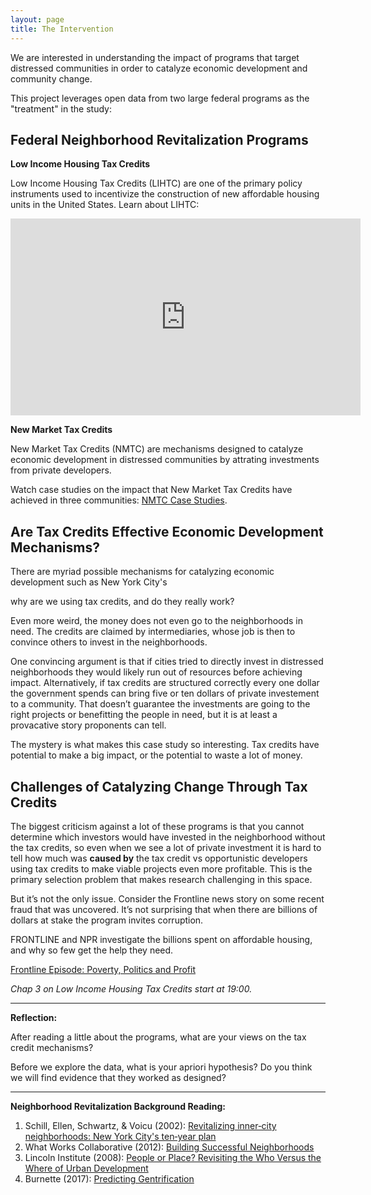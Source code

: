 ```yaml
---
layout: page
title: The Intervention
---
```


  
We are interested in understanding the impact of programs that target distressed communities in order to catalyze economic development and community change. 

This project leverages open data from two large federal programs as the "treatment" in the study: 

## Federal Neighborhood Revitalization Programs   

**Low Income Housing Tax Credits**

Low Income Housing Tax Credits (LIHTC) are one of the primary policy instruments used to incentivize the construction of new affordable housing units in the United States. Learn about LIHTC:

<iframe width="560" height="315" src="https://www.youtube.com/embed/DdUcOFRdyTQ" frameborder="0" allow="accelerometer; autoplay; encrypted-media; gyroscope; picture-in-picture" allowfullscreen></iframe>

**New Market Tax Credits**

New Market Tax Credits (NMTC) are mechanisms designed to catalyze economic development in distressed communities by attrating investments from private developers. 

Watch case studies on the impact that New Market Tax Credits have achieved in three communities: [NMTC Case Studies](https://www.cohnreznick.com/nmtc-map). 

## Are Tax Credits Effective Economic Development Mechanisms?

There are myriad possible mechanisms for catalyzing economic development such as New York City's 

why are we using tax credits, and do they really work?

Even more weird, the money does not even go to the neighborhoods in need. The credits are claimed by intermediaries, whose job is then to convince others to invest in the neighborhoods.

One convincing argument is that if cities tried to directly invest in distressed neighborhoods they would likely run out of resources before achieving impact. Alternatively, if tax credits are structured correctly every one dollar the government spends can bring five or ten dollars of private investement to a community. That doesn’t guarantee the investments are going to the right projects or benefitting the people in need, but it is at least a provacative story proponents can tell.

The mystery is what makes this case study so interesting. Tax credits have potential to make a big impact, or the potential to waste a lot of money.

## Challenges of Catalyzing Change Through Tax Credits

The biggest criticism against a lot of these programs is that you cannot determine which investors would have invested in the neighborhood without the tax credits, so even when we see a lot of private investment it is hard to tell how much was **caused by** the tax credit vs opportunistic developers using tax credits to make viable projects even more profitable. This is the primary selection problem that makes research challenging in this space.

But it’s not the only issue. Consider the Frontline news story on some recent fraud that was uncovered. It’s not surprising that when there are billions of dollars at stake the program invites corruption.

FRONTLINE and NPR investigate the billions spent on affordable housing, and why so few get the help they need.

[Frontline Episode: Poverty, Politics and Profit](https://www.pbs.org/wgbh/frontline/film/poverty-politics-and-profit/)

*Chap 3 on Low Income Housing Tax Credits start at 19:00.*


-------

**Reflection:** 

After reading a little about the programs, what are your views on the tax credit mechanisms?

Before we explore the data, what is your apriori hypothesis? Do you think we will find evidence that they worked as designed?

---------


**Neighborhood Revitalization Background Reading:**

1. Schill, Ellen, Schwartz, & Voicu (2002): [Revitalizing inner‐city neighborhoods: New York City's ten‐year plan](https://ds4ps.org/cpp-528-fall-2020/articles/revitalization/Revitalizing_Inner_City_Neighborhoods.pdf)  
1.  What Works Collaborative (2012): [Building Successful Neighborhoods](https://ds4ps.org/cpp-528-fall-2020/articles/revitalization/building-successful-neighborhoods.pdf)
1.  Lincoln Institute (2008): [People or Place? Revisiting the Who Versus the Where of Urban Development](https://ds4ps.org/cpp-528-fall-2020/articles/revitalization/people-or-place-revisiting-the-debate.pdf)  
1.  Burnette (2017): [Predicting Gentrification](https://ds4ps.org/cpp-528-fall-2020/articles/revitalization/predicting-revitalization.pdf)  


<br>
<br>










